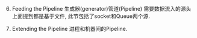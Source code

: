 6. Feeding the Pipeline
    生成器(generator)管道(Pipeline) 需要数据流入的源头
    上面提到都是基于文件, 此节包括了socket和Queue两个源.

7. Extending the Pipeline
    进程和机器间的Pipeline.
